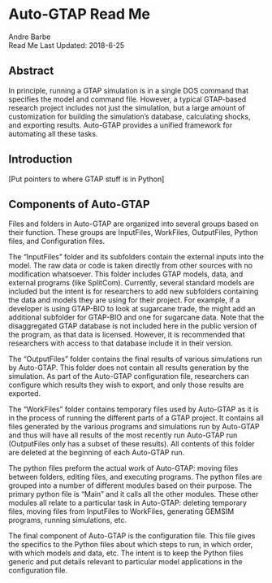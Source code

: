 # Auto-GTAP Read Me #
Andre Barbe  
Read Me Last Updated: 2018-6-25  

## Abstract ##
In principle, running a GTAP simulation is in a single DOS command that specifies the model and command file. 
However, a typical GTAP-based research project includes not just the simulation, but a large amount of customization for building the simulation’s database, calculating shocks, and exporting results. 
Auto-GTAP provides a unified framework for automating all these tasks.

## Introduction ##
[Put pointers to where GTAP stuff is in Python]

## Components of Auto-GTAP ##
Files and folders in Auto-GTAP are organized into several groups based on their function. 
These groups are InputFiles, WorkFiles, OutputFiles, Python files, and Configuration files.

The “InputFiles” folder and its subfolders contain the external inputs into the model. 
The raw data or code is taken directly from other sources with no modification whatsoever. 
This folder includes GTAP models, data, and external programs (like SplitCom). 
Currently, several standard models are included but the intent is for researchers to add new subfolders containing the data and models they are using for their project. 
For example, if a developer is using GTAP-BIO to look at sugarcane trade, the might add an additional subfolder for GTAP-BIO and one for sugarcane data. 
Note that the disaggregated GTAP database is not included here in the public version of the program, as that data is licensed. 
However, it is recommended that researchers with access to that database include it in their version.

The “OutputFiles” folder contains the final results of various simulations run by Auto-GTAP. This folder does not contain all results generation by the simulation. 
As part of the Auto-GTAP configuration file, researchers can configure which results they wish to export, and only those results are exported.

The “WorkFiles” folder contains temporary files used by Auto-GTAP as it is in the process of running the different parts of a GTAP project. 
It contains all files generated by the various programs and simulations run by Auto-GTAP and thus will have all results of the most recently run Auto-GTAP run (OutputFiles only has a subset of these results). 
All contents of this folder are deleted at the beginning of each Auto-GTAP run.

The python files preform the actual work of Auto-GTAP: moving files between folders, editing files, and executing programs. 
The python files are grouped into a number of different modules based on their purpose. The primary python file is “Main” and it calls all the other modules. 
These other modules all relate to a particular task in Auto-GTAP: deleting temporary files, moving files from InputFiles to WorkFiles, generating GEMSIM programs, running simulations, etc.

The final component of Auto-GTAP is the configuration file. 
This file gives the specifics to the Python files about which steps to run, in which order, with which models and data, etc. 
The intent is to keep the Python files generic and put details relevant to particular model applications in the configuration file.